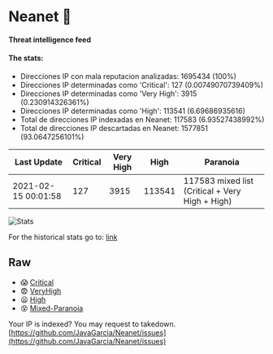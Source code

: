 # Neanet :hocho:
#### Threat intelligence feed
#### The stats:

- Direcciones IP con mala reputacion analizadas: 1695434 (100%)
- Direcciones IP determinadas como 'Critical':  127 (0.00749070739409%)
- Direcciones IP determinadas como 'Very High':  3915 (0.230914326361%)
- Direcciones IP determinadas como 'High':  113541 (6.69686935616)
- Total de direcciones IP indexadas en Neanet:  117583 (6.93527438992%)
- Total de direcciones IP descartadas en Neanet:  1577851 (93.0647256101%)

| Last Update | Critical | Very High | High | Paranoia |
| --- | --- | --- | --- | --- |
| 2021-02-15 00:01:58 | 127 | 3915 | 113541 | 117583 mixed list (Critical + Very High + High)|

![Stats](https://docs.google.com/spreadsheets/d/e/2PACX-1vSnaNMIXVabIpDJjufMlzH7poXnshF3mgd8Is1g9ytUEzVsP5my4Trn8f-xkoLLQ38xpL3HtmUexLo6/pubchart?oid=501124687&format=image)

For the historical stats go to: [link](/stats.csv)
## Raw
- :scream: [Critical](https://raw.githubusercontent.com/JavaGarcia/Neanet/master/blacklists/neanet_critical.txt)
- :fearful: [VeryHigh](https://raw.githubusercontent.com/JavaGarcia/Neanet/master/blacklists/neanet_veryHigh.txtt)
- :frowning: [High](https://raw.githubusercontent.com/JavaGarcia/Neanet/master/blacklists/neanet_high.txt)
- :dizzy_face: [Mixed-Paranoia](https://raw.githubusercontent.com/JavaGarcia/Neanet/master/blacklists/neanet_all.txt)


Your IP is indexed? You may request to takedown. [https://github.com/JavaGarcia/Neanet/issues](https://github.com/JavaGarcia/Neanet/issues)











































































































































































































































































































































































































































































































































































































































































































































































































































































































































































































































































































































































































































































































































































































































































































































































































































































































































































































































































































































































































































































































































































































































































































































































































































































































































































































































































































































































































































































































































































































































































































































































































































































































































































































































































































































































































































































































































































































































































































































































































































































































































































































































































































































































